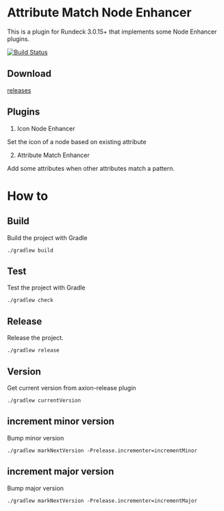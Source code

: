 Attribute Match Node Enhancer
==========

This is a plugin for Rundeck 3.0.15+ that implements some Node Enhancer plugins.

[![Build Status](https://travis-ci.org/rundeck-plugins/attribute-match-node-enhancer.svg?branch=master)](https://travis-ci.org/rundeck-plugins/attribute-match-node-enhancer)

## Download

[releases](https://github.com/rundeck-plugins/attribute-match-node-enhancer/releases/latest)

## Plugins

1. Icon Node Enhancer

Set the icon of a node based on existing attribute

2. Attribute Match Enhancer

Add some attributes when other attributes match a pattern.

# How to

## Build

Build the project with Gradle

    ./gradlew build

## Test

Test the project with Gradle

    ./gradlew check

## Release

Release the project.

    ./gradlew release

## Version

Get current version from axion-release plugin

    ./gradlew currentVersion

## increment minor version

Bump minor version

    ./gradlew markNextVersion -Prelease.incrementer=incrementMinor

## increment major version

Bump major version

    ./gradlew markNextVersion -Prelease.incrementer=incrementMajor